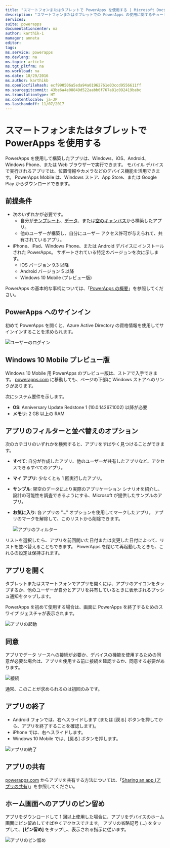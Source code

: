 ```yaml
---
title: "スマートフォンまたはタブレットで PowerApps を使用する | Microsoft Docs"
description: "スマートフォンまたはタブレットでの PowerApps の使用に関するチュートリアル"
services: 
suite: powerapps
documentationcenter: na
author: karthik-1
manager: anneta
editor: 
tags: 
ms.service: powerapps
ms.devlang: na
ms.topic: article
ms.tgt_pltfrm: na
ms.workload: na
ms.date: 10/29/2016
ms.author: karthikb
ms.openlocfilehash: ecf990506a5eda94a01962761e03ccd9556611ff
ms.sourcegitcommit: 43be6a4e08849d522aabb6f767a81c092419babc
ms.translationtype: HT
ms.contentlocale: ja-JP
ms.lasthandoff: 11/07/2017
---
```

# <a name="use-powerapps-on-a-phone-or-a-tablet"></a>スマートフォンまたはタブレットで PowerApps を使用する
PowerApps を使用して構築したアプリは、Windows、iOS、Android、Windows Phone、または Web ブラウザーで実行できます。 モバイル デバイスで実行されるアプリでは、位置情報やカメラなどのデバイス機能を活用できます。 PowerApps Mobile は、Windows ストア、App Store、または Google Play からダウンロードできます。

## <a name="what-you-need-to-get-started"></a>前提条件
* 次のいずれかが必要です。
  * 自分が[テンプレート](get-started-test-drive.md)、[データ](get-started-create-from-data.md)、または[空のキャンバス](get-started-create-from-blank.md)から構築したアプリ。
  * 他のユーザーが構築し、自分にユーザー アクセス許可が与えられて、共有されているアプリ。
* iPhone、iPad、Windows Phone、または Android デバイスにインストールされた PowerApps。 サポートされている特定のバージョンを次に示します。  
  * iOS バージョン 9.3 以降
  * Android バージョン 5 以降
  * Windows 10 Mobile (プレビュー版)

PowerApps の基本的な事柄については、「[PowerApps の概要](getting-started.md)」を参照してください。

## <a name="sign-in-to-powerapps"></a>PowerApps へのサインイン
初めて PowerApps を開くと、Azure Active Directory の資格情報を使用してサインインすることを求められます。  

![ユーザーのログイン](./media/run-app-client/run-client-login.png)

## <a name="windows-10-mobile-preview"></a>Windows 10 Mobile プレビュー版
Windows 10 Mobile 用 PowerApps のプレビュー版は、ストアで入手できます。 [powerapps.com](https://powerapps.microsoft.com/) に移動しても、ページの下部に Windows ストアへのリンクがあります。

次にシステム要件を示します。

* **OS**: Anniversary Update Redstone 1 (10.0.14267.1002) 以降が必要
* **メモリ**: 2 GB 以上の RAM

## <a name="app-filters-and-sorting-options"></a>アプリのフィルターと並べ替えのオプション
次のカテゴリのいずれかを検索すると、アプリをすばやく見つけることができます。

* **すべて**: 自分が作成したアプリ、他のユーザーが共有したアプリなど、アクセスできるすべてのアプリ。
* **マイ アプリ**: 少なくとも 1 回実行したアプリ。
* **サンプル**: 架空のデータにより実際のアプリケーション シナリオを紹介し、設計の可能性を調査できるようにする、Microsoft が提供したサンプルのアプリ。
* **お気に入り**: 各アプリの "…" オプションを使用してマークしたアプリ。 アプリのマークを解除して、このリストから削除できます。
  
    ![アプリのフィルター](./media/run-app-client/run-client-applist.png)

リストを選択したら、アプリを前回開いた日付または変更した日付によって、リストを並べ替えることもできます。 PowerApps を閉じて再起動したときも、これらの設定は保持されます。  

## <a name="open-an-app"></a>アプリを開く
タブレットまたはスマートフォンでアプリを開くには、アプリのアイコンをタップするか、他のユーザーが自分とアプリを共有しているときに表示されるプッシュ通知をタップします。

PowerApps を初めて使用する場合は、画面に PowerApps を終了するためのスワイプ ジェスチャが表示されます。

![アプリの起動](./media/run-app-client/run-client-app.png)

## <a name="give-consent"></a>同意
アプリでデータ ソースへの接続が必要か、デバイスの機能を使用するための同意が必要な場合は、アプリを使用する前に接続を確認するか、同意する必要があります。  

![接続](./media/run-app-client/app-connection.png)

通常、このことが求められるのは初回のみです。

## <a name="exit-the-app"></a>アプリの終了
* Android フォンでは、右へスライドします (または [戻る] ボタンを押してから、アプリを終了することを確認します)。
* iPhone では、右へスライドします。
* Windows 10 Mobile では、[戻る] ボタンを押します。

![アプリの終了](./media/run-app-client/run-client-exit.png)

## <a name="share-the-app"></a>アプリの共有
[powerapps.com](https://web.powerapps.com) からアプリを共有する方法については、「[Sharing an app (アプリの共有)](share-app.md)」を参照してください。

## <a name="pin-an-app-to-the-home-screen"></a>ホーム画面へのアプリのピン留め
アプリをダウンロードして 1 回以上使用した場合に、アプリをデバイスのホーム画面にピン留めしてすばやくアクセスできます。 アプリの省略記号 (...) をタップして、**[ピン留め]** をタップし、表示される指示に従います。

![アプリのピン留め](./media/run-app-client/run-client-pin.png)


